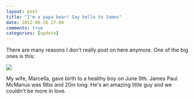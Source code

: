 ```yaml
---
layout: post
title: "I'm a papa bear! Say hello to James"
date: 2012-06-26 17:09
comments: true
categories: [update]
---
```

There are many reasons I don't really post on here anymore. One of the big ones is this:

<img src="/images/posts/james-paul-mcmanus.jpg" class="full" />

My wife, Marcella, gave birth to a healthy boy on June 9th. James Paul McManus was 9lbs and 20in long. He's an amazing little guy and we couldn't be more in love.
